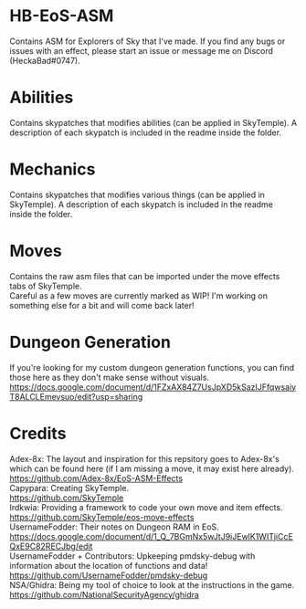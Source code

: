 # HB-EoS-ASM
Contains ASM for Explorers of Sky that I've made. If you find any bugs or issues with an effect, please start an issue or message me on Discord (HeckaBad#0747). <br/>

# Abilities
Contains skypatches that modifies abilities (can be applied in SkyTemple). A description of each skypatch is included in the readme inside the folder.<br/>

# Mechanics
Contains skypatches that modifies various things (can be applied in SkyTemple). A description of each skypatch is included in the readme inside the folder.<br/>

# Moves
Contains the raw asm files that can be imported under the move effects tabs of SkyTemple. <br/>
Careful as a few moves are currently marked as WIP! I'm working on something else for a bit and will come back later! <br/>

# Dungeon Generation
If you're looking for my custom dungeon generation functions, you can find those here as they don't make sense without visuals.<br/>
https://docs.google.com/document/d/1FZxAX84Z7UsJpXD5kSazIJFfqwsaiyT8ALCLEmevsuo/edit?usp=sharing <br/>

# Credits
Adex-8x: The layout and inspiration for this repsitory goes to Adex-8x's which can be found here (if I am missing a move, it may exist here already). <br/>
https://github.com/Adex-8x/EoS-ASM-Effects <br/>
Capypara: Creating SkyTemple. <br/>
https://github.com/SkyTemple <br/>
Irdkwia: Providing a framework to code your own move and item effects. <br/>
https://github.com/SkyTemple/eos-move-effects <br/>
UsernameFodder: Their notes on Dungeon RAM in EoS. <br/>
https://docs.google.com/document/d/1_Q_7BGmNx5wJtJ9iJEwlK1WITjiCcEQxE9C82RECJbg/edit <br/>
UsernameFodder + Contributors: Upkeeping pmdsky-debug with information about the location of functions and data! <br/>
https://github.com/UsernameFodder/pmdsky-debug <br/>
NSA/Ghidra: Being my tool of choice to look at the instructions in the game. <br/>
https://github.com/NationalSecurityAgency/ghidra <br/>
